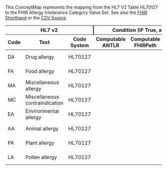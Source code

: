 
This ConceptMap represents the mapping from the HL7 V2 Table HL70127 to the FHIR Allergy Intolerance Category Value Set. See also the <a href='https://github.com/HL7/v2-to-fhir/blob/master/tank/Table HL70127 to Allergy Intolerance Category.fsh'>FHIR Shorthand</a> or the <a href='https://github.com/HL7/v2-to-fhir/blob/master/mappings/codesystems/HL7 Concept Map_ AllergenType[AllergyIntoleranceCategory] - Sheet1.csv'>CSV Source</a>.
<table class='grid'><thead>
<tr><th colspan='3' style='border-right: 2px solid black;'>HL7 v2</th><th colspan='3' style='border-right: 2px solid black;'>Condition (IF True, args)</th><th colspan='4'>HL7 FHIR</th><th rowspan='2'>Comments</th></tr>
<tr><th>Code</th><th>Text</th><th>Code System</th><th>Computable ANTLR</th><th>Computable FHIRPath</th><th>Narrative</th><th>Code</th><th>Proposed Extension</th><th>Display</th><th>Code System</th></tr></thead>
<tbody>
<tr><td>DA</td><td>Drug allergy</td><td style='border-right: 2px'>HL70127</td><td style='border-right: 2px'></td><td style='border-right: 2px'></td><td style='border-right: 2px'></td><td>medication</td><td style='border-right: 2px'></td><td>Medication</td><td><a href='https://hl7.org/fhir/R4/codesystem-allergy-intolerance-category.html'>http://hl7.org/fhir/allergy-intolerance-category</a></td><td style='border-right: 2px'></td></tr>
<tr><td>FA</td><td>Food allergy</td><td style='border-right: 2px'>HL70127</td><td style='border-right: 2px'></td><td style='border-right: 2px'></td><td style='border-right: 2px'></td><td>food</td><td style='border-right: 2px'></td><td>Food</td><td><a href='https://hl7.org/fhir/R4/codesystem-allergy-intolerance-category.html'>http://hl7.org/fhir/allergy-intolerance-category</a></td><td style='border-right: 2px'></td></tr>
<tr><td>MA</td><td>Miscellaneous allergy</td><td style='border-right: 2px'>HL70127</td><td style='border-right: 2px'></td><td style='border-right: 2px'></td><td style='border-right: 2px'></td><td style='border-right: 2px'></td><td style='border-right: 2px'></td><td style='border-right: 2px'></td><td style='border-right: 2px'></td><td style='border-right: 2px'></td></tr>
<tr><td>MC</td><td>Miscellaneous contraindication</td><td style='border-right: 2px'>HL70127</td><td style='border-right: 2px'></td><td style='border-right: 2px'></td><td style='border-right: 2px'></td><td style='border-right: 2px'></td><td style='border-right: 2px'></td><td style='border-right: 2px'></td><td style='border-right: 2px'></td><td style='border-right: 2px'></td></tr>
<tr><td>EA</td><td>Environmental allergy</td><td style='border-right: 2px'>HL70127</td><td style='border-right: 2px'></td><td style='border-right: 2px'></td><td style='border-right: 2px'></td><td>environment</td><td style='border-right: 2px'></td><td>Environment</td><td><a href='https://hl7.org/fhir/R4/codesystem-allergy-intolerance-category.html'>http://hl7.org/fhir/allergy-intolerance-category</a></td><td style='border-right: 2px'></td></tr>
<tr><td>AA</td><td>Animal allergy</td><td style='border-right: 2px'>HL70127</td><td style='border-right: 2px'></td><td style='border-right: 2px'></td><td style='border-right: 2px'></td><td>biologic</td><td style='border-right: 2px'></td><td>Environment</td><td><a href='https://hl7.org/fhir/R4/codesystem-allergy-intolerance-category.html'>http://hl7.org/fhir/allergy-intolerance-category</a></td><td style='border-right: 2px'></td></tr>
<tr><td>PA</td><td>Plant allergy</td><td style='border-right: 2px'>HL70127</td><td style='border-right: 2px'></td><td style='border-right: 2px'></td><td style='border-right: 2px'></td><td>environment</td><td style='border-right: 2px'></td><td>Environment</td><td><a href='https://hl7.org/fhir/R4/codesystem-allergy-intolerance-category.html'>http://hl7.org/fhir/allergy-intolerance-category</a></td><td style='border-right: 2px'></td></tr>
<tr><td>LA</td><td>Pollen allergy</td><td style='border-right: 2px'>HL70127</td><td style='border-right: 2px'></td><td style='border-right: 2px'></td><td style='border-right: 2px'></td><td>environment</td><td style='border-right: 2px'></td><td>Environment</td><td><a href='https://hl7.org/fhir/R4/codesystem-allergy-intolerance-category.html'>http://hl7.org/fhir/allergy-intolerance-category</a></td><td style='border-right: 2px'></td></tr>
</tbody></table>
